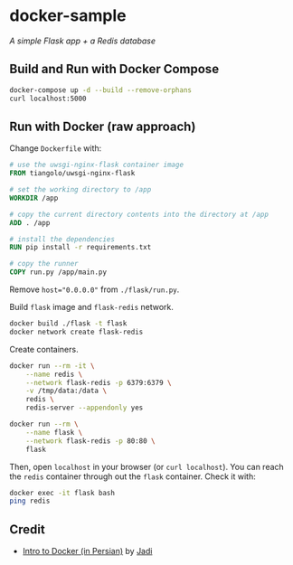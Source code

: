 # docker-sample
*A simple Flask app + a Redis database*

## Build and Run with Docker Compose

```bash
docker-compose up -d --build --remove-orphans
curl localhost:5000
```

## Run with Docker (raw approach)

Change `Dockerfile` with:

```Dockerfile
# use the uwsgi-nginx-flask container image
FROM tiangolo/uwsgi-nginx-flask

# set the working directory to /app
WORKDIR /app

# copy the current directory contents into the directory at /app
ADD . /app

# install the dependencies
RUN pip install -r requirements.txt

# copy the runner
COPY run.py /app/main.py
```

Remove `host="0.0.0.0"` from `./flask/run.py`.

Build `flask` image and `flask-redis` network.

```bash
docker build ./flask -t flask
docker network create flask-redis
```

Create containers.

```bash
docker run --rm -it \
    --name redis \
    --network flask-redis -p 6379:6379 \
    -v /tmp/data:/data \
    redis \
    redis-server --appendonly yes

docker run --rm \
    --name flask \
    --network flask-redis -p 80:80 \
    flask
```

Then, open `localhost` in your browser (or `curl localhost`). You can reach the `redis` container through out the `flask` container. Check it with:

```bash
docker exec -it flask bash
ping redis
```

## Credit

- [Intro to Docker (in Persian)](https://www.youtube.com/watch?v=_jKNnHROiC0&list=PLaMA3zAw4mkQE-RDxtXZnQTb0b8KsuZ3_) by [Jadi](https://github.com/jadijadi)
